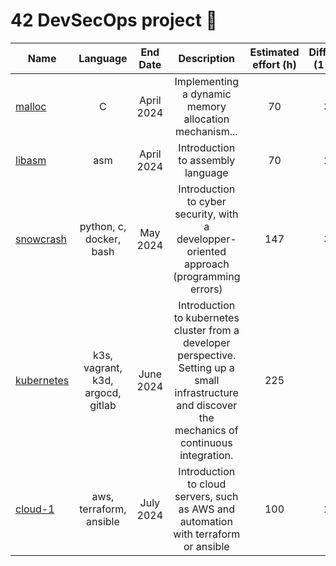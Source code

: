 # 42 DevSecOps project 🧠

| Name  | Language      | End Date      |                       Description                 | Estimated effort (h)   | Difficulty (1 to 5) |
| ----- |:-------------:| :-----------: | :------------------------------------------------:| :---------------------:| :------------------:|
| [malloc](https://github.com/waseemnaseeven/42_DevSecOps/20_MALLOC) | C | April 2024 | Implementing a dynamic memory allocation mechanism... | 70 | 3,5 |
| [libasm](https://github.com/waseemnaseeven/42_DevSecOps/21_LIBASM) | asm | April 2024 | Introduction to assembly language | 70 | 2,5 |
| [snowcrash](https://github.com/waseemnaseeven/42_DevSecOps/22_SNOWCRASH) | python, c, docker, bash | May 2024 | Introduction to cyber security, with a developper-oriented approach (programming errors) | 147 | 3,5 |
| [kubernetes]([https://github.com/waseemnaseeven/42_DevSecOps/23_IOT](https://github.com/waseemnaseeven/42_DevSecOps/tree/main/23_IOT)) | k3s, vagrant, k3d, argocd, gitlab | June 2024 | Introduction to kubernetes cluster from a developer perspective. Setting up a small infrastructure and discover the mechanics of continuous integration. | 225 | 2 |
| [cloud-1](https://github.com/waseemnaseeven/42_DevSecOps/24_CLOUD-1) | aws, terraform, ansible | July 2024 | Introduction to cloud servers, such as AWS and automation with terraform or ansible | 100 | 2,5 |
